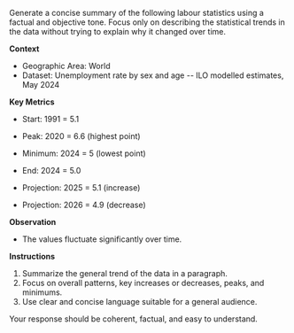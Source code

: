 Generate a concise summary of the following labour statistics using a factual and objective tone. Focus only on describing the statistical trends in the data without trying to explain why it changed over time.

**Context**

- Geographic Area: World
- Dataset: Unemployment rate by sex and age -- ILO modelled estimates, May 2024

**Key Metrics**

- Start: 1991 = 5.1
- Peak: 2020 = 6.6 (highest point)
- Minimum: 2024 = 5 (lowest point)
- End: 2024 = 5.0

- Projection: 2025 = 5.1 (increase)
- Projection: 2026 = 4.9 (decrease)

**Observation**

- The values fluctuate significantly over time.

**Instructions**

1. Summarize the general trend of the data in a paragraph.
2. Focus on overall patterns, key increases or decreases, peaks, and minimums.
3. Use clear and concise language suitable for a general audience.

Your response should be coherent, factual, and easy to understand.
